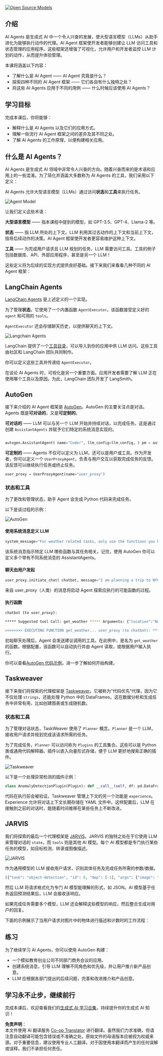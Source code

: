 <!--
CO_OP_TRANSLATOR_METADATA:
{
  "original_hash": "11f03c81f190d9cbafd0f977dcbede6c",
  "translation_date": "2025-07-09T17:19:50+00:00",
  "source_file": "17-ai-agents/README.md",
  "language_code": "zh"
}
-->
[![Open Source Models](../../../translated_images/17-lesson-banner.a5b918fb0920e4e6d8d391a100f5cb1d5929f4c2752c937d40392905dec82592.zh.png)](https://aka.ms/gen-ai-lesson17-gh?WT.mc_id=academic-105485-koreyst)

## 介绍

AI Agents 是生成式 AI 中一个令人兴奋的发展，使大型语言模型（LLMs）从助手进化为能够执行动作的代理。AI Agent 框架使开发者能够创建让 LLM 访问工具和状态管理的应用程序。这些框架还增强了可视化，允许用户和开发者监控 LLM 计划的动作，从而提升体验管理。

本课将涵盖以下内容：

- 了解什么是 AI Agent —— AI Agent 究竟是什么？
- 探索四种不同的 AI Agent 框架 —— 它们各自有什么独特之处？
- 将这些 AI Agents 应用于不同的用例 —— 什么时候应该使用 AI Agents？

## 学习目标

完成本课后，你将能够：

- 解释什么是 AI Agents 以及它们的应用方式。
- 理解一些流行 AI Agent 框架之间的差异及其不同之处。
- 了解 AI Agents 的工作原理，以便构建相关应用。

## 什么是 AI Agents？

AI Agents 是生成式 AI 领域中非常令人兴奋的方向。随着兴奋而来的是术语和应用上的一些混淆。为了简化并涵盖大多数称为 AI Agents 的工具，我们采用以下定义：

AI Agents 允许大型语言模型（LLMs）通过访问**状态**和**工具**来执行任务。

![Agent Model](../../../translated_images/what-agent.21f2893bdfd01e6a7fd09b0416c2b15594d97f44bbb2ab5a1ff8bf643d2fcb3d.zh.png)

让我们定义这些术语：

**大型语言模型** —— 指本课程中提到的模型，如 GPT-3.5、GPT-4、Llama-2 等。

**状态** —— 指 LLM 所处的上下文。LLM 利用其过去动作的上下文和当前上下文，指导后续动作的决策。AI Agent 框架使开发者更容易维护这种上下文。

**工具** —— 为完成用户请求且 LLM 规划的任务，LLM 需要访问工具。工具的例子包括数据库、API、外部应用程序，甚至是另一个 LLM！

这些定义将为后续的实现方式提供良好基础。接下来我们来看看几种不同的 AI Agent 框架：

## LangChain Agents

[LangChain Agents](https://python.langchain.com/docs/how_to/#agents?WT.mc_id=academic-105485-koreyst) 是上述定义的一个实现。

为了管理**状态**，它使用了一个内置函数 `AgentExecutor`。该函数接受定义好的 `agent` 和可用的 `tools`。

`AgentExecutor` 还会存储聊天历史，以提供聊天的上下文。

![Langchain Agents](../../../translated_images/langchain-agents.edcc55b5d5c437169a2037211284154561183c58bcec6d4ac2f8a79046fac9af.zh.png)

LangChain 提供了一个[工具目录](https://integrations.langchain.com/tools?WT.mc_id=academic-105485-koreyst)，可以导入到你的应用中供 LLM 访问。这些工具由社区和 LangChain 团队共同制作。

你可以定义这些工具并传递给 `AgentExecutor`。

在谈论 AI Agents 时，可视化是另一个重要方面。应用开发者需要了解 LLM 正在使用哪个工具以及原因。为此，LangChain 团队开发了 LangSmith。

## AutoGen

接下来介绍的 AI Agent 框架是 [AutoGen](https://microsoft.github.io/autogen/?WT.mc_id=academic-105485-koreyst)。AutoGen 的主要关注点是对话。Agents 既是**可对话的**，又是**可定制的**。

**可对话的** —— LLM 可以与另一个 LLM 开始并持续对话，以完成任务。这是通过创建 `AssistantAgents` 并赋予它们特定的系统消息实现的。

```python

autogen.AssistantAgent( name="Coder", llm_config=llm_config, ) pm = autogen.AssistantAgent( name="Product_manager", system_message="Creative in software product ideas.", llm_config=llm_config, )

```

**可定制的** —— Agents 不仅可以定义为 LLM，还可以是用户或工具。作为开发者，你可以定义一个 `UserProxyAgent`，负责与用户交互以获取完成任务的反馈。该反馈可以继续执行任务或终止任务。

```python
user_proxy = UserProxyAgent(name="user_proxy")
```

### 状态和工具

为了更改和管理状态，助手 Agent 会生成 Python 代码来完成任务。

以下是该过程的示例：

![AutoGen](../../../translated_images/autogen.dee9a25a45fde584fedd84b812a6e31de5a6464687cdb66bb4f2cb7521391856.zh.png)

#### 使用系统消息定义 LLM

```python
system_message="For weather related tasks, only use the functions you have been provided with. Reply TERMINATE when the task is done."
```

该系统消息指示特定 LLM 哪些函数与其任务相关。记住，使用 AutoGen 你可以定义多个带有不同系统消息的 AssistantAgents。

#### 聊天由用户发起

```python
user_proxy.initiate_chat( chatbot, message="I am planning a trip to NYC next week, can you help me pick out what to wear? ", )

```

来自 user_proxy（人类）的消息将启动 Agent 探索应执行的可能函数的过程。

#### 执行函数

```bash
chatbot (to user_proxy):

***** Suggested tool Call: get_weather ***** Arguments: {"location":"New York City, NY","time_periond:"7","temperature_unit":"Celsius"} ******************************************************** --------------------------------------------------------------------------------

>>>>>>>> EXECUTING FUNCTION get_weather... user_proxy (to chatbot): ***** Response from calling function "get_weather" ***** 112.22727272727272 EUR ****************************************************************

```

初始聊天处理后，Agent 会发送建议调用的工具。在此例中，是名为 `get_weather` 的函数。根据配置，该函数可以自动执行并由 Agent 读取，或根据用户输入执行。

你可以查看[AutoGen 代码示例](https://microsoft.github.io/autogen/docs/Examples/?WT.mc_id=academic-105485-koreyst)，进一步了解如何开始构建。

## Taskweaver

接下来我们将探索的代理框架是 [Taskweaver](https://microsoft.github.io/TaskWeaver/?WT.mc_id=academic-105485-koreyst)。它被称为“代码优先”代理，因为它不仅处理 `strings`，还能处理 Python 中的 DataFrames。这在数据分析和生成任务中非常有用，比如创建图表或生成随机数。

### 状态和工具

为了管理对话状态，TaskWeaver 使用了 `Planner` 概念。`Planner` 是一个 LLM，接收用户请求并规划完成该请求所需的任务。

为了完成任务，`Planner` 可以访问称为 `Plugins` 的工具集合。这些可以是 Python 类或通用代码解释器。插件以嵌入向量形式存储，便于 LLM 更好地搜索正确的插件。

![Taskweaver](../../../translated_images/taskweaver.da8559999267715a95b7677cf9b7d7dd8420aee6f3c484ced1833f081988dcd5.zh.png)

以下是一个处理异常检测的插件示例：

```python
class AnomalyDetectionPlugin(Plugin): def __call__(self, df: pd.DataFrame, time_col_name: str, value_col_name: str):
```

代码在执行前会被验证。Taskweaver 管理上下文的另一个功能是 `experience`。Experience 允许将对话上下文长期存储在 YAML 文件中。这样配置后，LLM 在接触到之前的对话时，能随着时间推移在某些任务上不断改进。

## JARVIS

我们将探索的最后一个代理框架是 [JARVIS](https://github.com/microsoft/JARVIS?tab=readme-ov-file?WT.mc_id=academic-105485-koreyst)。JARVIS 的独特之处在于它使用 LLM 来管理对话的 `state`，而 `tools` 则是其他 AI 模型。每个 AI 模型都是专门执行某些任务的模型，如目标检测、转录或图像描述。

![JARVIS](../../../translated_images/jarvis.762ddbadbd1a3a3364d4ca3db1a7a9c0d2180060c0f8da6f7bd5b5ea2a115aa7.zh.png)

作为通用模型的 LLM 接收用户请求，识别具体任务及完成任务所需的参数/数据。

```python
[{"task": "object-detection", "id": 0, "dep": [-1], "args": {"image": "e1.jpg" }}]
```

然后 LLM 将请求格式化为专门 AI 模型能理解的形式，如 JSON。AI 模型基于任务返回预测结果后，LLM 会接收该响应。

如果完成任务需要多个模型，LLM 还会解释这些模型的响应，然后整合生成对用户的回复。

下面的示例展示了当用户请求对图片中的物体进行描述和计数时的工作流程：

## 练习

为了继续学习 AI Agents，你可以使用 AutoGen 构建：

- 一个模拟教育创业公司不同部门商务会议的应用。
- 创建系统消息，引导 LLM 理解不同角色和优先级，并让用户推介新产品创意。
- LLM 应根据各部门提出的后续问题，完善和改进推介和产品创意。

## 学习永不止步，继续前行

完成本课后，欢迎查看我们的[生成式 AI 学习合集](https://aka.ms/genai-collection?WT.mc_id=academic-105485-koreyst)，持续提升你的生成式 AI 知识！

**免责声明**：  
本文件使用 AI 翻译服务 [Co-op Translator](https://github.com/Azure/co-op-translator) 进行翻译。虽然我们力求准确，但请注意自动翻译可能包含错误或不准确之处。原始文件的母语版本应被视为权威来源。对于重要信息，建议使用专业人工翻译。对于因使用本翻译而产生的任何误解或误释，我们不承担任何责任。